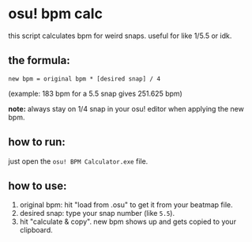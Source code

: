 # osu! bpm calc

this script calculates bpm for weird snaps. useful for like 1/5.5 or idk.

## the formula:

`new bpm = original bpm * [desired snap] / 4`

(example: 183 bpm for a 5.5 snap gives 251.625 bpm)

**note:** always stay on 1/4 snap in your osu! editor when applying the new bpm.

## how to run:

just open the `osu! BPM Calculator.exe` file.

## how to use:

1.  original bpm: hit "load from .osu" to get it from your beatmap file.
2.  desired snap: type your snap number (like `5.5`).
3.  hit "calculate & copy". new bpm shows up and gets copied to your clipboard.
